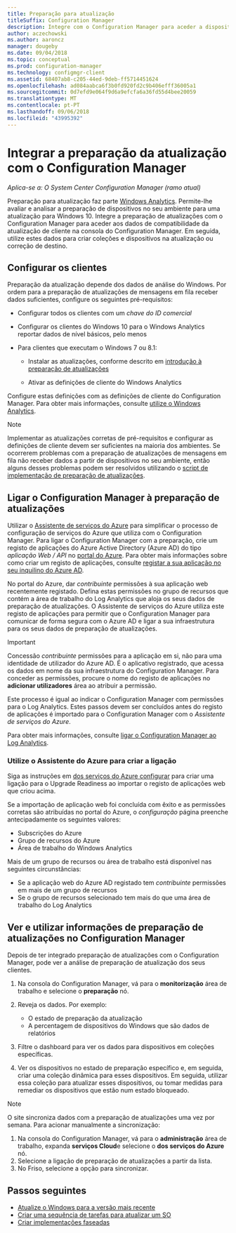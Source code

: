 ```yaml
---
title: Preparação para atualização
titleSuffix: Configuration Manager
description: Integre com o Configuration Manager para aceder a dispositivos Windows 10 compatibilidade da atualização dados e de destino para a atualização ou correção de preparação de atualizações.
author: aczechowski
ms.author: aaroncz
manager: dougeby
ms.date: 09/04/2018
ms.topic: conceptual
ms.prod: configuration-manager
ms.technology: configmgr-client
ms.assetid: 68407ab8-c205-44ed-9deb-ff5714451624
ms.openlocfilehash: ad084aabca6f3b0fd920fd2c9b406efff36005a1
ms.sourcegitcommit: 0d7efd9e064f9d6a9efcfa6a36fd55d4bee20059
ms.translationtype: MT
ms.contentlocale: pt-PT
ms.lasthandoff: 09/06/2018
ms.locfileid: "43995392"
---
```

# <a name="integrate-upgrade-readiness-with-configuration-manager"></a>Integrar a preparação da atualização com o Configuration Manager

*Aplica-se a: O System Center Configuration Manager (ramo atual)*

Preparação para atualização faz parte [Windows Analytics](https://docs.microsoft.com/windows/deployment/upgrade/manage-windows-upgrades-with-upgrade-readiness). Permite-lhe avaliar e analisar a preparação de dispositivos no seu ambiente para uma atualização para Windows 10. Integre a preparação de atualizações com o Configuration Manager para aceder aos dados de compatibilidade da atualização de cliente na consola do Configuration Manager. Em seguida, utilize estes dados para criar coleções e dispositivos na atualização ou correção de destino.



## <a name="configure-clients"></a>Configurar os clientes

Preparação da atualização depende dos dados de análise do Windows. Por ordem para a preparação de atualizações de mensagens em fila receber dados suficientes, configure os seguintes pré-requisitos:

- Configurar todos os clientes com um *chave do ID comercial*  

- Configurar os clientes do Windows 10 para o Windows Analytics reportar dados de nível básicos, pelo menos  

- Para clientes que executam o Windows 7 ou 8.1:  

    - Instalar as atualizações, conforme descrito em [introdução à preparação de atualizações](https://docs.microsoft.com/windows/deployment/upgrade/upgrade-readiness-get-started#deploy-the-compatibility-update-and-related-kbs)  

    - Ativar as definições de cliente do Windows Analytics  

Configure estas definições com as definições de cliente do Configuration Manager. Para obter mais informações, consulte [utilize o Windows Analytics](/sccm/core/clients/manage/monitor-windows-analytics).

> [!NOTE]  
> Implementar as atualizações corretas de pré-requisitos e configurar as definições de cliente devem ser suficientes na maioria dos ambientes. Se ocorrerem problemas com a preparação de atualizações de mensagens em fila não receber dados a partir de dispositivos no seu ambiente, então alguns desses problemas podem ser resolvidos utilizando o [script de implementação de preparação de atualizações](https://docs.microsoft.com/windows/deployment/upgrade/upgrade-readiness-deployment-script). 



## <a name="connect-configuration-manager-to-upgrade-readiness"></a>Ligar o Configuration Manager à preparação de atualizações

Utilizar o [Assistente de serviços do Azure](/sccm/core/servers/deploy/configure/azure-services-wizard) para simplificar o processo de configuração de serviços do Azure que utiliza com o Configuration Manager. Para ligar o Configuration Manager com a preparação, crie um registo de aplicações do Azure Active Directory (Azure AD) do tipo *aplicação Web / API* no [portal do Azure](https://portal.azure.com). Para obter mais informações sobre como criar um registo de aplicações, consulte [registar a sua aplicação no seu inquilino do Azure AD](/azure/active-directory/active-directory-app-registration). 

No portal do Azure, dar *contribuinte* permissões à sua aplicação web recentemente registado. Defina estas permissões no grupo de recursos que contém a área de trabalho do Log Analytics que aloja os seus dados de preparação de atualizações. O Assistente de serviços do Azure utiliza este registo de aplicações para permitir que o Configuration Manager para comunicar de forma segura com o Azure AD e ligar a sua infraestrutura para os seus dados de preparação de atualizações.

> [!IMPORTANT]  
> Concessão *contribuinte* permissões para a aplicação em si, não para uma identidade de utilizador do Azure AD. É o aplicativo registrado, que acessa os dados em nome da sua infraestrutura do Configuration Manager. Para conceder as permissões, procure o nome do registo de aplicações no **adicionar utilizadores** área ao atribuir a permissão. 
> 
> Este processo é igual ao indicar o Configuration Manager com permissões para o Log Analytics. Estes passos devem ser concluídos antes do registo de aplicações é importado para o Configuration Manager com o *Assistente de serviços do Azure*.
> 
> Para obter mais informações, consulte [ligar o Configuration Manager ao Log Analytics](https://docs.microsoft.com/azure/log-analytics/log-analytics-sccm).


### <a name="use-the-azure-wizard-to-create-the-connection"></a>Utilize o Assistente do Azure para criar a ligação

Siga as instruções em [dos serviços do Azure configurar](/sccm/core/servers/deploy/configure/azure-services-wizard) para criar uma ligação para o Upgrade Readiness ao importar o registo de aplicações web que criou acima. 

Se a importação de aplicação web foi concluída com êxito e as permissões corretas são atribuídas no portal do Azure, o *configuração* página preenche antecipadamente os seguintes valores:   
-  Subscrições do Azure  
-  Grupo de recursos do Azure  
-  Área de trabalho do Windows Analytics  

Mais de um grupo de recursos ou área de trabalho está disponível nas seguintes circunstâncias: 
- Se a aplicação web do Azure AD registado tem *contribuinte* permissões em mais de um grupo de recursos   
- Se o grupo de recursos selecionado tem mais do que uma área de trabalho do Log Analytics  



## <a name="view-and-use-upgrade-readiness-information-in-configuration-manager"></a>Ver e utilizar informações de preparação de atualizações no Configuration Manager

Depois de ter integrado preparação de atualizações com o Configuration Manager, pode ver a análise de preparação de atualização dos seus clientes.

1. Na consola do Configuration Manager, vá para o **monitorização** área de trabalho e selecione o **preparação** nó.  

2. Reveja os dados. Por exemplo:  
    - O estado de preparação da atualização  
    - A percentagem de dispositivos do Windows que são dados de relatórios  

3. Filtre o dashboard para ver os dados para dispositivos em coleções específicas.  

4. Ver os dispositivos no estado de preparação específico e, em seguida, criar uma coleção dinâmica para esses dispositivos. Em seguida, utilizar essa coleção para atualizar esses dispositivos, ou tomar medidas para remediar os dispositivos que estão num estado bloqueado.  

> [!Note]  
> O site sincroniza dados com a preparação de atualizações uma vez por semana.<!--SCCMDocs issue 732--> Para acionar manualmente a sincronização:
> 1. Na consola do Configuration Manager, vá para o **administração** área de trabalho, expanda **serviços Cloud**e selecione o **dos serviços do Azure** nó.  
> 2. Selecione a ligação de preparação de atualizações a partir da lista.  
> 3. No Friso, selecione a opção para sincronizar.  



## <a name="next-steps"></a>Passos seguintes

- [Atualize o Windows para a versão mais recente](/sccm/osd/deploy-use/upgrade-windows-to-the-latest-version)  
- [Criar uma sequência de tarefas para atualizar um SO](/sccm/osd/deploy-use/create-a-task-sequence-to-upgrade-an-operating-system)  
- [Criar implementações faseadas](/sccm/osd/deploy-use/create-phased-deployment-for-task-sequence)  
